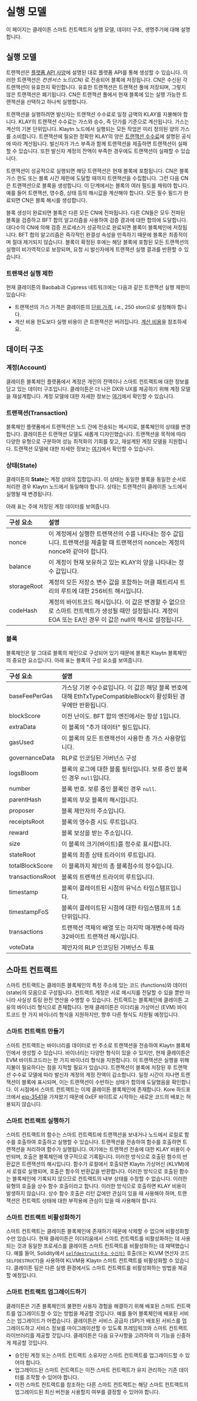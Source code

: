 # 실행 모델

이 페이지는 클레이튼 스마트 컨트랙트의 실행 모델, 데이터 구조, 생명주기에 대해 설명합니다.

## 실행 모델 <a id="execution-model"></a>

트랜잭션은 [플랫폼 API 사양](../../references/json-rpc/json-rpc.md)에 설명된 대로 플랫폼 API를 통해 생성할 수 있습니다. 이러한 트랜잭션은 _컨센서스 노드(CN)_ 로 전송되어 블록에 저장됩니다. CN은 수신된 각 트랜잭션이 유효한지 확인합니다. 유효한 트랜잭션은 트랜잭션 풀에 저장되며, 그렇지 않은 트랜잭션은 폐기됩니다. CN은 트랜잭션 풀에서 현재 블록에 있는 실행 가능한 트랜잭션을 선택하고 하나씩 실행합니다.

트랜잭션을 실행하려면 발신자는 트랜잭션 수수료로 일정 금액의 KLAY를 지불해야 합니다. KLAY의 트랜잭션 수수료는 가스와 승수, 즉 단가를 기준으로 계산됩니다. 가스는 계산의 기본 단위입니다. Klaytn 노드에서 실행되는 모든 작업은 미리 정의된 양의 가스를 소비합니다. 트랜잭션에 필요한 정확한 KLAY의 양은 [트랜잭션 수수료](../transaction-fees.md)에 설명된 공식에 따라 계산됩니다. 발신자가 가스 부족과 함께 트랜잭션을 제출하면 트랜잭션이 실패할 수 있습니다. 또한 발신자 계정의 잔액이 부족한 경우에도 트랜잭션이 실패할 수 있습니다.

트랜잭션이 성공적으로 실행되면 해당 트랜잭션은 현재 블록에 포함됩니다. CN은 블록 가스 한도 또는 블록 시간 제한에 도달할 때까지 트랜잭션을 수집합니다. 그런 다음 CN은 트랜잭션으로 블록을 생성합니다. 이 단계에서는 블록의 여러 필드를 채워야 합니다. 예를 들어 트랜잭션, 영수증, 상태 등의 해시값을 계산해야 합니다. 모든 필수 필드가 완료되면 CN은 블록 해시를 생성합니다.

블록 생성이 완료되면 블록은 다른 모든 CN에 전파됩니다. 다른 CN들은 모두 전파된 블록을 검증하고 BFT 합의 알고리즘을 사용하여 검증 결과에 대한 합의에 도달합니다. 대다수의 CN에 의해 검증 프로세스가 성공적으로 완료되면 블록이 블록체인에 저장됩니다. BFT 합의 알고리즘은 즉각적인 완결성 속성을 만족하기 때문에 블록은 최종적이며 절대 제거되지 않습니다. 블록이 확정된 후에는 해당 블록에 포함된 모든 트랜잭션의 실행이 비가역적으로 보장되며, 요청 시 발신자에게 트랜잭션 실행 결과를 반환할 수 있습니다.

### 트랜잭션 실행 제한 <a id="restrictions-on-transaction-execution"></a>

현재 클레이튼의 Baobab과 Cypress 네트워크에는 다음과 같은 트랜잭션 실행 제한이 있습니다:

* 트랜잭션의 가스 가격은 클레이튼의 [단위 가격](../klaytn-native-coin-klay.md#units-of-klay), _i.e._, 250 ston으로 설정해야 합니다.
* 계산 비용 한도보다 실행 비용이 큰 트랜잭션은 버려집니다. [계산 비용](./computation-cost.md)을 참조하세요.

## 데이터 구조 <a id="data-structures"></a>

### 계정(Account) <a id="account"></a>

클레이튼 블록체인 플랫폼에서 계정은 개인의 잔액이나 스마트 컨트랙트에 대한 정보를 담고 있는 데이터 구조입니다. 클레이튼은 더 나은 DX와 UX를 제공하기 위해 계정 모델을 재설계합니다. 계정 모델에 대한 자세한 정보는 [여기](../accounts.md)에서 확인할 수 있습니다.

### 트랜잭션(Transaction) <a id="transaction"></a>

블록체인 플랫폼에서 트랜잭션은 노드 간에 전송되는 메시지로, 블록체인의 상태를 변경합니다. 클레이튼은 트랜잭션 모델도 새롭게 디자인했습니다. 트랜잭션을 목적에 따라 다양한 유형으로 구분하여 성능 최적화의 기회를 찾고, 재설계된 계정 모델을 지원합니다. 트랜잭션 모델에 대한 자세한 정보는 [여기](../transactions/transactions.md)에서 확인할 수 있습니다.

### 상태(State) <a id="state"></a>

클레이튼의 **State**는 계정 상태의 집합입니다. 이 상태는 동일한 블록을 동일한 순서로 처리한 경우 Klaytn 노드에서 동일해야 합니다. 상태는 트랜잭션이 클레이튼 노드에서 실행될 때 변경됩니다.

아래 표는 주에 저장된 계정 데이터를 보여줍니다.

| 구성 요소 | 설명 |
| :--- | :--- |
| nonce | 이 계정에서 실행한 트랜잭션의 수를 나타내는 정수 값입니다. 트랜잭션을 제출할 때 트랜잭션의 nonce는 계정의 nonce와 같아야 합니다. |
| balance | 이 계정이 현재 보유하고 있는 KLAY의 양을 나타내는 정수 값입니다. |
| storageRoot | 계정의 모든 저장소 변수 값을 포함하는 머클 패트리샤 트리의 루트에 대한 256비트 해시입니다. |
| codeHash | 계정의 바이트코드 해시입니다.  이 값은 변경할 수 없으므로 스마트 컨트랙트가 생성될 때만 설정됩니다.  계정이 EOA 또는 EA인 경우 이 값은 null의 해시로 설정됩니다. |

### 블록 <a id="block"></a>

블록체인은 말 그대로 블록의 체인으로 구성되어 있기 때문에 블록은 Klaytn 블록체인의 중요한 요소입니다. 아래 표는 블록의 구성 요소를 보여줍니다.

| 구성 요소 | 설명 |
| :--- | :--- |
| baseFeePerGas | 가스당 기본 수수료입니다. 이 값은 해당 블록 번호에 대해 EthTxTypeCompatibleBlock이 활성화된 경우에만 반환됩니다. |
| blockScore | 이전 난이도. BFT 합의 엔진에서는 항상 1입니다.
| extraData | 이 블록의 "추가 데이터" 필드입니다. |
| gasUsed | 이 블록의 모든 트랜잭션이 사용한 총 가스 사용량입니다. |
| governanceData | RLP로 인코딩된 거버넌스 구성 |
| logsBloom | 블록의 로그에 대한 블룸 필터입니다. 보류 중인 블록인 경우 `null`입니다. |
| number | 블록 번호. 보류 중인 블록인 경우 `null`. |
| parentHash | 블록의 부모 블록의 해시입니다. |
| proposer | 블록 제안자의 주소입니다. |
| receiptsRoot | 블록의 영수증 시도 루트입니다. |
| reward | 블록 보상을 받는 주소입니다. |
| size | 이 블록의 크기(바이트)를 정수로 표시합니다. |
| stateRoot | 블록의 최종 상태 트라이의 루트입니다. |
| totalBlockScore | 이 블록까지 체인의 총 블록점수의 정수입니다. |
| transactionsRoot | 블록의 트랜잭션 트라이의 루트입니다. |
| timestamp | 블록이 콜레이트된 시점의 유닉스 타임스탬프입니다. |
| timestampFoS | 블록이 콜레이트된 시점에 대한 타임스탬프의 1초 단위입니다. |
| transactions | 트랜잭션 객체의 배열 또는 마지막 매개변수에 따라 32바이트 트랜잭션 해시입니다. |
| voteData | 제안자의 RLP 인코딩된 거버넌스 투표 |

## 스마트 컨트랙트 <a id="smart-contract"></a>

스마트 컨트랙트는 클레이튼 블록체인의 특정 주소에 있는 코드 \(functions\)와 데이터 \(state\)의 모음으로 구성됩니다. 컨트랙트 계정은 서로 메시지를 전달할 수 있을 뿐만 아니라 사실상 튜링 완전 연산을 수행할 수 있습니다. 컨트랙트는 블록체인에 클레이튼 고유의 바이너리 형식으로 존재합니다. 현재 클레이튼은 이더리움 가상머신 \(EVM\) 바이트코드 한 가지 바이너리 형식을 지원하지만, 향후 다른 형식도 지원될 예정입니다.

### 스마트 컨트랙트 만들기 <a id="creating-smart-contracts"></a>

스마트 컨트랙트는 바이너리를 데이터로 빈 주소로 트랜잭션을 전송하여 Klaytn 블록체인에서 생성할 수 있습니다. 바이너리는 다양한 형식이 있을 수 있지만, 현재 클레이튼은 EVM 바이트코드라는 한 가지 바이너리 형식을 지원합니다. 이 트랜잭션은 실행을 위해 지불이 필요하다는 점을 지적할 필요가 있습니다. 트랜잭션이 블록에 저장된 후 트랜잭션 수수료 모델에 따라 발신자 계정의 계정 잔액이 감소합니다. 일정 시간이 지나면 트랜잭션이 블록에 표시되며, 이는 트랜잭션이 수반하는 상태가 합의에 도달했음을 확인합니다. 이 시점에서 스마트 컨트랙트는 이제 클레이튼 블록체인에 존재합니다. Kore 하드포크에서 [eip-3541](https://eips.ethereum.org/EIPS/eip-3541)을 가져왔기 때문에 0xEF 바이트로 시작하는 새로운 코드의 배포는 허용되지 않습니다.

### 스마트 컨트랙트 실행하기 <a id="executing-smart-contracts"></a>

스마트 컨트랙트의 함수는 스마트 컨트랙트에 트랜잭션을 보내거나 노드에서 로컬로 함수를 호출하여 호출하고 실행할 수 있습니다. 트랜잭션을 전송하여 함수를 호출하면 트랜잭션을 처리하여 함수가 실행됩니다. 여기에는 트랜잭션 전송에 대한 KLAY 비용이 수반되며, 호출은 블록체인에 영구적으로 기록됩니다. 이러한 방식으로 호출된 함수의 반환값은 트랜잭션의 해시입니다. 함수가 로컬에서 호출되면 Klaytn 가상머신 \(KLVM\)에서 로컬로 실행되며, 호출은 함수의 반환값을 반환합니다. 이러한 방식으로 호출된 함수는 블록체인에 기록되지 않으므로 컨트랙트의 내부 상태를 수정할 수 없습니다. 이러한 유형의 호출을 상수 함수 호출이라고 합니다. 이러한 방식으로 호출하면 KLAY 비용이 발생하지 않습니다. 상수 함수 호출은 리턴 값에만 관심이 있을 때 사용해야 하며, 트랜잭션은 컨트랙트 상태에 대한 부작용에 관심이 있을 때 사용해야 합니다.

### 스마트 컨트랙트 비활성화하기 <a id="disabling-smart-contracts"></a>

스마트 컨트랙트는 클레이튼 블록체인에 존재하기 때문에 삭제할 수 없으며 비활성화할 수만 있습니다. 현재 클레이튼은 이더리움에서 스마트 컨트랙트를 비활성화하는 데 사용되는 것과 동일한 프로세스를 클레이튼 스마트 컨트랙트를 비활성화하는 데 채택했습니다. 예를 들어, Solidity에서 [`selfdestruct(주소 수신자)`](https://solidity.readthedocs.io/en/v0.5.6/introduction-to-smart-contracts.html#self-destruct) 호출(또는 KLVM 연산자 코드 `SELFDESTRUCT`\)을 사용하여 KLVM용 Klaytn 스마트 컨트랙트를 비활성화할 수 있습니다. 클레이튼 팀은 다른 실행 환경에서도 스마트 컨트랙트를 비활성화하는 방법을 제공할 예정입니다.

### 스마트 컨트랙트 업그레이드하기 <a id="upgrading-smart-contracts"></a>

클레이튼은 기존 블록체인의 불편한 사용자 경험을 해결하기 위해 배포된 스마트 컨트랙트를 업그레이드할 수 있는 방법을 제공할 것입니다. 예를 들어 블록체인에 배포된 서비스는 업그레이드가 어렵습니다. 클레이튼은 서비스 공급자 \(SP\)가 배포된 서비스를 업그레이드하고 서비스 정보를 마이그레이션할 수 있도록 프레임워크와 스마트 컨트랙트 라이브러리를 제공할 것입니다. 클레이튼은 다음 요구사항을 고려하여 이 기능을 신중하게 제공할 것입니다.

* 승인된 계정 또는 스마트 컨트랙트 소유자만 스마트 컨트랙트를 업그레이드할 수 있어야 합니다.
* 업그레이드된 스마트 컨트랙트는 이전 스마트 컨트랙트가 유지 관리하는 기존 데이터를 조작할 수 있어야 합니다.
* 이전 스마트 컨트랙트를 참조하는 다른 스마트 컨트랙트는 해당 스마트 컨트랙트의 업그레이드된 최신 버전을 사용할지 여부를 결정할 수 있어야 합니다.

